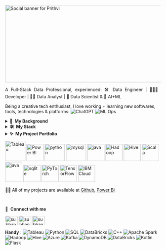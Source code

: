 <a href="https://www.linkedin.com/in/prithvijeet-rathaur/">
  <img src="https://github.com/Prithvijeet-Singh-Rathaur/PrithviWorks/blob/main/Header1.png" alt="Social banner for Prithvi" height="250" width="930">
</a>

<p align="justify"> A Full-Stack Data Professional, experienced: 🛠️ Data Engineer | 👨🏻‍💻 Developer | 🕵🏻 Data Analyst | 🧬 Data Scientist & 🤖 AI+ML </p>

Being a creative tech enthusiast, I love working + learning new softwares, tools, technologies & platforms: ![ChatGPT](https://img.shields.io/badge/-AI-000?&logo=OpenAI) ![ML Ops](https://img.shields.io/badge/-ML_Ops-000?&logo=numpy) 


<details>   <summary><b> 👨 &nbsp;My&nbsp;Background </b></summary> 

<br>
<p align="justify">I am a dynamic Data Analyst with five years of professional experience in leveraging data-driven insights to enhance business strategies and operational efficiency.</p>

<p align="justify">I began my career in 2018, focusing on data analysis and network performance monitoring, which honed my problem-solving skills and contributed to significant improvements in customer satisfaction. By 2021, I expanded my expertise by pursuing a Post-Graduation in Business Insights and Data Analysis, where I delved into machine learning and AI using Python libraries such as Scikit-learn, TensorFlow, and PyTorch. During this period, I also gained proficiency in Big Data tools like Apache Spark and Business Intelligence tools such as Tableau and Power BI, which I utilized to develop interactive dashboards and reports.</p>

<p align="justify">Over the last year, my proficiency with Business Intelligence tools has grown, alongside my passion for driving innovation and strategic growth. I am adept at using Tableau and Power BI in conjunction with Python and SQL, as well as cloud solutions like GCP. My strong foundation in Mathematics and Statistics enables me to work effectively with large and complex datasets. My goal in data analytics, visualization, and reporting is to provide stakeholders with actionable insights that facilitate data-driven decision-making and strategic growth.</p>
</details>


<details>  <summary><b>🛠️ &nbsp;My&nbsp;Stack&nbsp;&nbsp;</b></summary>

- **🛢 Databases** || Db2, Redis, Dynamo, MongoDB, Postgres, Cassandra

- **🧑🏻‍💻 Programming** || Python, SQL, HiveQL, SAS, Scala, Shell/UNIX, R, C

- **📶 BI Tools**|| Tableau, Power BI, Looker, Cognos, Alteryx, SAS BI, GA4

- **🔢 Big Data** || Spark, Hadoop, Hive, Sqoop, HBase, Kafka, Impala, Hue

- **💭 Azure Stack** || ADLS, Databricks, Visual Studio, Synapse, ADF, AKS

- **💭 AWS Stack** || Glue, EC2, S3, Athena, Redshift, Lambda, IAM, RDS

- **💭 GCP Stack** || BigQuery, Looker, Pub/Sub, Cloud Storage, Dataproc

- **🔗 DevOps** || Docker, Kubernetes, Jenkins, Git, Azure, YAML, JSON

- **🤖 AI/ML** || Sklearn, Pytorch, TF, Keras, AzureML, SageMaker, AutoML

- **🎯 SDLC** || SAFe® Agile, Kanban, Jira, Confluence, Scrum, Waterfall

- **📝 Code Management** || Github, BitBucket, GitLab, AWS CodeCommit

</details> 

<details>  <summary><b>✨&nbsp;&nbsp;My&nbsp;Project&nbsp;Portfolio</b></summary>

- **Data Analysis Projects**: ![Tableau](https://img.shields.io/badge/-Tableau-000?&logo=Tableau) ![Power BI](https://img.shields.io/badge/-PowerBI-000?&logo=PowerBI)  ![Python](https://img.shields.io/badge/-Python-000?&logo=Python) ![TensorFlow](https://img.shields.io/badge/-TensorFlow-000?&logo=TensorFlow) ![PyTorch](https://img.shields.io/badge/-PyTorch-000?&logo=PyTorch) ![Pandas](https://img.shields.io/badge/-Pandas-000?&logo=Pandas) ![Excel](https://img.shields.io/badge/-Excel-000?&logo=Excel&logoColor=F90) ![NoSQL](https://img.shields.io/badge/-NoSQL-000?&logo=NoSQL) ![PostgreSQL](https://img.shields.io/badge/-Postgresql-000&?&logo=Postgresql) ![SKLearn](https://img.shields.io/badge/-SKLearn-000?&logo=SKLearn)

  - [Telecom Churn Analysis](https://project.novypro.com/wBfYkT) - <br> The "End-to-End Churn Analysis for Customer Retention" project addresses the critical business challenge of customer retention by leveraging data analytics and machine learning. The primary goal is to understand why customers leave and how to prevent it, using a comprehensive dataset from a telecom company. This dataset includes demographic, payment, and service usage information, which is analyzed using tools like Power BI, SQL, Excel, and Python. The project involves setting up an ETL process and creating interactive dashboards to visualize key metrics such as total customers, churn rate, and new joiners. By studying the profiles of churners, the project identifies opportunities for targeted marketing campaigns. The predictive models developed aim to forecast potential churners, enabling proactive customer retention strategies. Although focused on the telecom industry, the insights and methodologies are applicable across various sectors, including retail, finance, and healthcare, offering businesses a strategic advantage in enhancing customer loyalty.<br/>
      <div>
      <a href="https://project.novypro.com/wBfYkT" target="_blank"><img src="https://github.com/Prithvijeet-Singh-Rathaur/PrithviWorks/blob/main/Telecom.gif" width="400" height="240"/></a>
      </div> 
    
  - [Retail Sales Analysis](https://project.novypro.com/fTnzks) - <br> The "Customer, Sales, and Inventory Insights" project was designed to deliver in-depth analysis of sales performance, customer behavior, and inventory management, thereby supporting strategic decision-making and boosting operational efficiency. Utilizing SQL for ETL processes, Python for data cleaning and automation, Excel for initial analysis, and Power BI for dashboard creation, the project provided a comprehensive view of business metrics. Key findings included a 3.9% increase in total sales to $98K, with significant contributions from the USA, and a detailed breakdown of sales trends and peak periods. The analysis highlighted that 76.81% of sales occurred on weekdays, with Hermanos, Ebony, and High Top emerging as top brands. The project developed skills in data management, manipulation, and visualization, leading to enhanced understanding of sales patterns and customer preferences. These insights facilitated the identification of high-performing products and strategic sales periods, ultimately optimizing inventory and improving sales strategies. <br/>
       <div>
       <a href="https://project.novypro.com/fTnzks" target="_blank"><img src="https://github.com/Prithvijeet-Singh-Rathaur/PrithviWorks/blob/main/Retail.gif" width="400" height="240"/></a>
      </div> 
  - [Banking Loan Report Analysis](https://project.novypro.com/CqC1K4) - <br> The Bank Loan Analysis project aimed to provide a comprehensive understanding of lending operations and loan performance through data-driven insights. By leveraging MS SQL Server, Power BI, and MS Office/Excel, the project focused on importing and analyzing bank loan data to support decision-making and assess the health of the loan portfolio. Key components included creating databases and writing SQL queries to extract and analyze data, followed by visualizing results using Power BI dashboards. The project featured three main dashboards: a summary of key performance indicators (KPIs) such as total loan applications and average interest rates, an overview of trends and regional disparities, and a detailed view of loan data and borrower profiles. This analysis enabled the identification of seasonality, regional lending disparities, and the impact of factors like employment history and home ownership on loans. Through this project, skills in SQL, data modeling, and visualization were enhanced, ultimately contributing to more informed lending strategies and improved loan portfolio management.<br/>
      <div>
        <a href="https://project.novypro.com/CqC1K4" target="_blank"><img src="https://github.com/Prithvijeet-Singh-Rathaur/PrithviWorks/blob/main/Bank.gif" width="400" height="240"/></a>
      </div> 

- **Big Data Analytics and Cloud**: ![Azure](https://img.shields.io/badge/-Azure-000?&logo=Azure&logoColor=F90) ![AWS](https://img.shields.io/badge/-AWS-000?&logo=Amazon-AWS&logoColor=F90) ![Docker](https://img.shields.io/badge/-Docker-000?&logo=Docker) ![Hadoop](https://img.shields.io/badge/-Hadoop-000?&logo=Hadoop&logoColor=F90) ![GCP](https://img.shields.io/badge/-Scala-000?&logo=Scala&logoColor=F90)

  - [Formula_1_Racing_Using_Azure_Databricks & Azure DataFactory](https://github.com/PrithviWorks/PrithviWorks-Formula_1_Racing_Using_Azure_Databrick) - <br> The goal of this project is to create a data analysis system for Formula-1 race results using Azure Databricks. This involves building an ETL (Extract, Transform, Load) pipeline to collect Formula 1 racing data from ergast.com, a website focused on Formula 1 statistics, and then processing and storing it in Azure Data Lake Gen2 storage. Azure Databricks is used for data transformation and analysis, and Azure Data Factory orchestrates the entire process.

[⏩ &nbsp; and many more](https://github.com/Prithvijeet-Singh-Rathaur?tab=repositories) 

</details> 

<p align="left">
      <img src="https://github.com/gilbarbara/logos/blob/main/logos/tableau-icon.svg" alt="Tableau" width="65" height="65"/> 
      <img src="https://upload.wikimedia.org/wikipedia/commons/c/cf/New_Power_BI_Logo.svg" alt="Power BI" width="55" height="55"/>
      <img src="https://www.vectorlogo.zone/logos/python/python-icon.svg" alt="python" width="65" height="55"/>
      <img src="https://www.vectorlogo.zone/logos/mysql/mysql-icon.svg" alt="mysql" width="65" height="55"/>
      <img src="https://www.vectorlogo.zone/logos/google_analytics/google_analytics-icon.svg" alt="java" width="55" height="55"/>
      <img src="https://www.vectorlogo.zone/logos/apache_hadoop/apache_hadoop-icon.svg" alt="Hadoop" width="55" height="55"/> 
      <img src="https://www.vectorlogo.zone/logos/apache_hive/apache_hive-icon.svg" alt="Hive" width="55" height="55"/>
      <img src="https://www.vectorlogo.zone/logos/scala-lang/scala-lang-icon.svg" alt="Scala" width="55" height="55"/>
      <img src="https://www.vectorlogo.zone/logos/java/java-icon.svg" alt="java" width="55" height="65"/> 
      <img src="https://www.vectorlogo.zone/logos/sqlite/sqlite-icon.svg" alt="sqlite" width="55" height="55"/>
      <img src="https://www.vectorlogo.zone/logos/pytorch/pytorch-icon.svg" alt="PyTorch" width="55" height="55"/> 
      <img src="https://www.vectorlogo.zone/logos/tensorflow/tensorflow-icon.svg" alt="TensorFlow" width="55" height="55"/>
      <img src="https://www.vectorlogo.zone/logos/ibm_cloud/ibm_cloud-icon.svg" alt="IBM Cloud" width="55" height="55"/>   
</p>


👨‍💻 All of my projects are available at [Github](https://github.com/PrithviWorks?tab=repositories), [Power Bi](https://my.novypro.com/prithvi-rathaur)

<br>

🔗 &nbsp;**Connect with me**
<p align="left">
<a href="https://x.com/prithvi33616" target="blank"><img align="center" src="https://raw.githubusercontent.com/rahuldkjain/github-profile-readme-generator/master/src/images/icons/Social/twitter.svg" alt="subhanjansd" height="30" width="40" /></a>
<a href="https://www.linkedin.com/in/prithvijeet-rathaur/" target="blank"><img align="center" src="https://raw.githubusercontent.com/rahuldkjain/github-profile-readme-generator/master/src/images/icons/Social/linked-in-alt.svg" alt="subhanjan-das" height="30" width="40" /></a>
<a href="https://www.kaggle.com/prithvirathore" target="blank"><img align="center" src="https://raw.githubusercontent.com/rahuldkjain/github-profile-readme-generator/master/src/images/icons/Social/kaggle.svg" alt="subhanjan33" height="30" width="40" /></a>
</p>


<b>Handy</b> : ![Tableau](https://img.shields.io/badge/-Tableau-000?&logo=Tableau)  ![Python](https://img.shields.io/badge/-Python-000?&logo=Python)  ![SQL](https://img.shields.io/badge/-SQL-000?&logo=MySQL)  ![DataBricks](https://img.shields.io/badge/-DataBricks-000?&logo=DataBricks) ![C++](https://img.shields.io/badge/-C++-000?&logo=c%2B%2B)  ![Apache Spark](https://img.shields.io/badge/-Apache_Spark-000?&logo=apachespark)   ![Hadoop](https://img.shields.io/badge/-Hadoop-000?&logo=apachehadoop)   ![Hive](https://img.shields.io/badge/-Hive-000?&logo=apachehive)   ![Azure](https://img.shields.io/badge/-Azure-000?&logo=google-cloud)   ![Kafka](https://img.shields.io/badge/-Kafka-000?&logo=apachekafka)  ![DynamoDB](https://img.shields.io/badge/-DynamoDB-000?&logo=Amazon%20DynamoDB)   ![DataBricks](https://img.shields.io/badge/-JavaScript-000?&logo=javascript) ![Kotlin](https://img.shields.io/badge/-Kotlin-000?&logo=Kotlin) ![Flask](https://img.shields.io/badge/-Flask-000?&logo=flask)   



 

